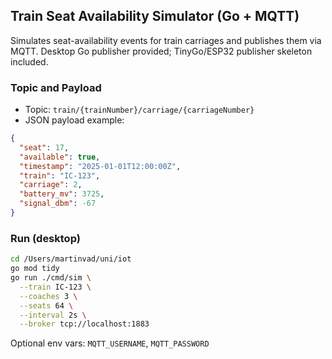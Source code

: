 ## Train Seat Availability Simulator (Go + MQTT)

Simulates seat-availability events for train carriages and publishes them via MQTT. Desktop Go publisher provided; TinyGo/ESP32 publisher skeleton included.

### Topic and Payload
- Topic: `train/{trainNumber}/carriage/{carriageNumber}`
- JSON payload example:
```json
{
  "seat": 17,
  "available": true,
  "timestamp": "2025-01-01T12:00:00Z",
  "train": "IC-123",
  "carriage": 2,
  "battery_mv": 3725,
  "signal_dbm": -67
}
```

### Run (desktop)
```bash
cd /Users/martinvad/uni/iot
go mod tidy
go run ./cmd/sim \
  --train IC-123 \
  --coaches 3 \
  --seats 64 \
  --interval 2s \
  --broker tcp://localhost:1883
```

Optional env vars: `MQTT_USERNAME`, `MQTT_PASSWORD`

